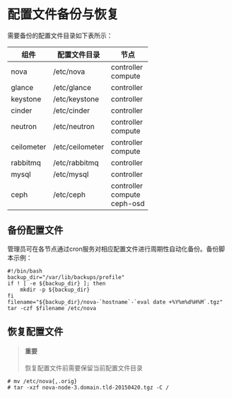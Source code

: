 # 配置文件备份与恢复

需要备份的配置文件目录如下表所示：

|组件|配置文件目录|节点|
|----|----|----|
|nova|/etc/nova|controller<br />compute|
|glance|/etc/glance|controller|
|keystone|/etc/keystone|controller|
|cinder|/etc/cinder|controller|
|neutron|/etc/neutron|controller<br />compute|
|ceilometer|/etc/ceilometer|controller<br />compute|
|rabbitmq|/etc/rabbitmq|controller|
|mysql|/etc/mysql|controller|
|ceph|/etc/ceph|controller<br />compute<br />ceph-osd|

## 备份配置文件

管理员可在各节点通过cron服务对相应配置文件进行周期性自动化备份。备份脚本示例：

```
#!/bin/bash
backup_dir="/var/lib/backups/profile"
if ! [ -e ${backup_dir} ]; then
    mkdir -p ${backup_dir}
fi
filename="${backup_dir}/nova-`hostname`-`eval date +%Y%m%d%H%M`.tgz"
tar -czf $filename /etc/nova
```

## 恢复配置文件

> #### 重要
> 恢复配置文件前需要保留当前配置文件目录

```
# mv /etc/nova{,.orig}
# tar -xzf nova-node-3.domain.tld-20150420.tgz -C /
```
